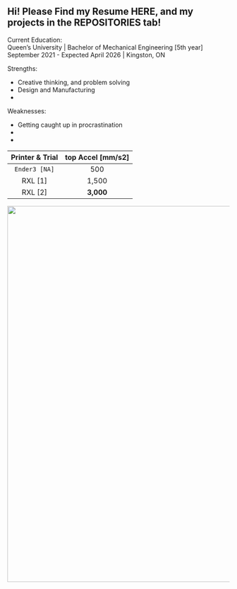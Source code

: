 ## Hi! Please Find my Resume HERE, and my projects in the REPOSITORIES tab!

Current Education:  
Queen’s University | Bachelor of Mechanical Engineering [5th year]  
September 2021 - Expected April 2026 | Kingston, ON  


Strengths:
 - Creative thinking, and problem solving
 - Design and Manufacturing
 - 

Weaknesses: 
 - Getting caught up in procrastination
 - 
 - 

|  Printer & Trial   | top Accel [mm/s2] |
|       :-----:        |       :---:      |
|    `Ender3 [NA]`  |        500       |
|     RXL [1]        |       1,500      |
|      RXL [2]       |       **3,000**      |

<p float="middle">
  <img src="https://github.com/user-attachments/assets/34089dff-b845-40b4-b713-95788c36dbbe" width="850" />
</p>
